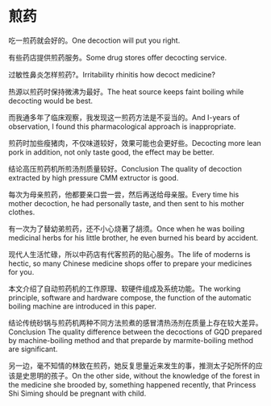 # 煎药

<p><span class="chinese">吃一煎药就会好的。</span><span class="english">One decoction will put you right.</span></p>

<p><span class="chinese">有些药店提供煎药服务。</span><span class="english">Some drug stores offer decocting service.</span></p>

<p><span class="chinese">过敏性鼻炎怎样煎药?。</span><span class="english">Irritability rhinitis how decoct medicine?</span></p>

<p><span class="chinese">热源以煎药时保持微沸为最好。</span><span class="english">The heat source keeps faint boiling while decocting would be best.</span></p>

<p><span class="chinese">而我通多年了临床观察，我发现这一煎药方法是不妥当的。</span><span class="english">And I-years of observation, I found this pharmacological approach is inappropriate.</span></p>

<p><span class="chinese">煎药时加些瘦猪肉，不仅味道较好，效果可能也会更好些。</span><span class="english">Decocting more lean pork in addition, not only taste good, the effect may be better.</span></p>

<p><span class="chinese">结论高压煎药机所煎汤剂质量较好。</span><span class="english">Conclusion The quality of decoction extracted by high pressure CMM extructor is good.</span></p>

<p><span class="chinese">每次为母亲煎药，他都要亲口尝一尝，然后再送给母亲服。</span><span class="english">Every time his mother decoction, he had personally taste, and then sent to his mother clothes.</span></p>

<p><span class="chinese">有一次为了替幼弟煎药，还不小心烧著了胡须。</span><span class="english">Once when he was boiling medicinal herbs for his little brother, he even burned his beard by accident.</span></p>

<p><span class="chinese">现代人生活忙碌，所以中药店有代客煎药的贴心服务。</span><span class="english">The life of moderns is hectic, so many Chinese medicine shops offer to prepare your medicines for you.</span></p>

<p><span class="chinese">本文介绍了自动煎药机的工作原理、软硬件组成及系统功能。</span><span class="english">The working principle, software and hardware compose, the function of the automatic boiling machine are introduced in this paper.</span></p>

<p><span class="chinese">结论传统砂锅与煎药机两种不同方法煎煮的感冒清热汤剂在质量上存在较大差异。</span><span class="english">Conclusion The quality difference between the decoctions of GQD prepared by machine-boiling method and that preparde by marmite-boiling method are significant.</span></p>

<p><span class="chinese">另一边，毫不知情的林致在煎药，她反复思量近来发生的事，推测太子妃所怀的应该是史思明的孩子。</span><span class="english">On the other side, without the knowledge of the forest in the medicine she brooded by, something happened recently, that Princess Shi Siming should be pregnant with child.</span></p>

